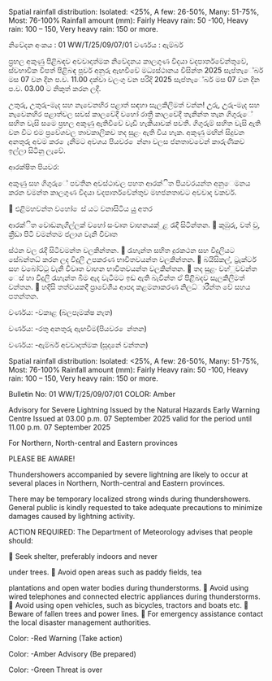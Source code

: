 Spatial rainfall distribution: Isolated: <25%, A few: 26-50%, Many: 51-75%, Most: 76-100% Rainfall amount (mm): Fairly Heavy rain: 50 -100, Heavy rain: 100 – 150, Very heavy rain: 150 or more.

නිවේදන අංකය : 01 WW/T/25/09/07/01 වර්ණය : ඇම්බර්

ප්‍රභල අකුණු පිළිබඳව අවවාදාත්මක නිවේදනය කාලගුණ විදයා වදපාර්තවේන්තුවේ, ස්වභාවික විපත් පිළිබඳ පූර්ව අනුරු ඇඟවීවේ මධ්‍යස්ථානය විසින්ත 2025 සැප්තැේබර් මස 07 වන දින ප.ව. 11.00 දක්වා වලංගු වන පරිදි 2025 සැප්තැේබර් මස 07 වන දින ප.ව. 03.00 ට නිකුත් කරන ලදී.

උතුරු, උතුරු-මැද සහ නැවෙනහිර පළාත් සඳහා සැලකිලිමත් වන්න! උුරු, උුරු-මැද සහ නැවෙනහිර පළාත්වල සවස් කාලවේදී වහෝ රාත්‍රී කාලවේදී තැනින්ත තැන ගිගුරුේ සහිත වැසි සමෙ ප්‍රභල අකුණු ඇතිවීවේ වැඩි හැකියාවක් පවතී. ගිගුරුම් සහිත වැසි ඇති වන විට එම ප්‍රවේශවල තාවකාලිකව තද සුළං ඇති විය හැක. අකුණු මඟින් සිදුවන අනතුරු අවම කර ෙැනීමට අවශය පියවර ෙන්නා වලස ජනතාවවෙන් කාරුණිකව ඉල්ලා සිටිනු ලැවේ.

ආරක්ෂිත පියවර:

අකුණු සහ ගිගුරුේ පවතින අවස්ථාවල පහත ආරක්ිත පියවරයන්ත අනුෙමනය කරන වමන්ත කාලගුණ විදයා වදපාර්තවේන්තුව මහජනතාවට අවවාද වකවර්.

 එළිමහවන්ත වහෝ ෙස් යට වනාසිටිය යුු අතර

ආරක්ිත වොඩනැගිල්ලක් වහෝ සංවෘත වාහනයක් ුළ රැදී සිටින්තන.  කුඹුරු, වත් වු, ක්‍රීඩා පිටි වමන්තම ජලාශ වැනි විවෘත

ස්ථන වල රැදී සිටීවමන්ත වලකින්තන.  රැහැන්ත සහිත දුරකථන සහ විදුලියට සේබන්තධ්‍ කරන ලද විදුලි උපකරණ භාවිතවයන්ත වලකින්තන.  බයිසිකල්, ට්‍රැක්ටර් සහ වබෝට්ටු වැනි විවෘත වාහන භාවිතවයන්ත වලකින්තන.  තද සුළං වහ්ුවවන්ත ෙස් හා විදුලි රැහැන්ත බිම ඇද වැටීමට ඉඩ ඇති බැවින්ත ඒ පිළිබදව සැලකිලිමත් වන්තන.  හදිසි තත්වයකදී ප්‍රාවේශීය ආපදා කළමනාකරණ නිලධ්‍ාරීන්ත වේ සහය පතන්තන.

වර්ණය: -වකාළ (බලපෑමක්ෂ නැත)

වර්ණය: -රතු අනතුරු ඇඟවීම(පියවර ෙන්තන)

වර්ණය: -ඇම්බර් අවවාදාත්මක (සූදානේ වන්තන)

Spatial rainfall distribution: Isolated: <25%, A few: 26-50%, Many: 51-75%, Most: 76-100% Rainfall amount (mm): Fairly Heavy rain: 50 -100, Heavy rain: 100 – 150, Very heavy rain: 150 or more.

Bulletin No: 01 WW/T/25/09/07/01 COLOR: Amber

Advisory for Severe Lightning Issued by the Natural Hazards Early Warning Centre Issued at 03.00 p.m. 07 September 2025 valid for the period until 11.00 p.m. 07 September 2025

For Northern, North-central and Eastern provinces

PLEASE BE AWARE!

Thundershowers accompanied by severe lightning are likely to occur at several places in Northern, North-central and Eastern provinces.

There may be temporary localized strong winds during thundershowers. General public is kindly requested to take adequate precautions to minimize damages caused by lightning activity.

ACTION REQUIRED: The Department of Meteorology advises that people should:

 Seek shelter, preferably indoors and never

under trees.  Avoid open areas such as paddy fields, tea

plantations and open water bodies during thunderstorms.  Avoid using wired telephones and connected electric appliances during thunderstorms.  Avoid using open vehicles, such as bicycles, tractors and boats etc.  Beware of fallen trees and power lines.  For emergency assistance contact the local disaster management authorities.

Color: -Red Warning (Take action)

Color: -Amber Advisory (Be prepared)

Color: -Green Threat is over